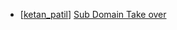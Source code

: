 * [[ketan_patil](https://hackerone.com/ketan_patil)] [Sub Domain Take over](https://hackerone.com/reports/111078)
